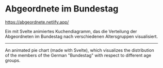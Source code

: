 # Abgeordnete im Bundestag

https://abgeordnete.netlify.app/

Ein mit Svelte animiertes Kuchendiagramm, das die Verteilung der Abgeordneten im Bundestag nach verschiedenen Altersgruppen visualisiert.

---

An animated pie chart (made with Svelte), which visualizes the distribution of the members of the German "Bundestag" with respect to different age groups.

